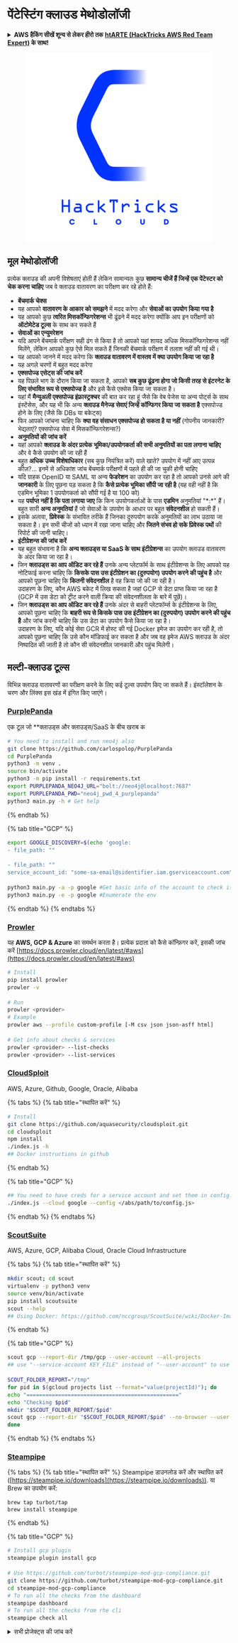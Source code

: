 # पेंटेस्टिंग क्लाउड मेथोडोलॉजी

<details>

<summary><strong>AWS हैकिंग सीखें शून्य से लेकर हीरो तक</strong> <a href="https://training.hacktricks.xyz/courses/arte"><strong>htARTE (HackTricks AWS Red Team Expert)</strong></a><strong> के साथ!</strong></summary>

HackTricks का समर्थन करने के अन्य तरीके:

* यदि आप चाहते हैं कि आपकी **कंपनी का विज्ञापन HackTricks में दिखाई दे** या **HackTricks को PDF में डाउनलोड करें**, तो [**सब्सक्रिप्शन प्लान्स**](https://github.com/sponsors/carlospolop) देखें!
* [**आधिकारिक PEASS & HackTricks स्वैग**](https://peass.creator-spring.com) प्राप्त करें
* [**The PEASS Family**](https://opensea.io/collection/the-peass-family) की खोज करें, हमारा एक्सक्लूसिव [**NFTs**](https://opensea.io/collection/the-peass-family) का संग्रह
* 💬 [**Discord group**](https://discord.gg/hRep4RUj7f) में **शामिल हों** या [**telegram group**](https://t.me/peass) में या **Twitter** पर 🐦 [**@carlospolopm**](https://twitter.com/carlospolopm) को **फॉलो करें**.
* **अपनी हैकिंग ट्रिक्स साझा करें** [**HackTricks**](https://github.com/carlospolop/hacktricks) और [**HackTricks Cloud**](https://github.com/carlospolop/hacktricks-cloud) github repos में PRs सबमिट करके.

</details>

<figure><img src="../.gitbook/assets/CLOUD-logo-letters.svg" alt=""><figcaption></figcaption></figure>

## मूल मेथोडोलॉजी

प्रत्येक क्लाउड की अपनी विशेषताएं होती हैं लेकिन सामान्यतः कुछ **सामान्य चीजें हैं जिन्हें एक पेंटेस्टर को चेक करना चाहिए** जब वे क्लाउड वातावरण का परीक्षण कर रहे होते हैं:

* **बेंचमार्क चेक्स**
* यह आपको **वातावरण के आकार को समझने** में मदद करेगा और **सेवाओं का उपयोग किया गया है**
* यह आपको कुछ **त्वरित मिसकॉन्फिगरेशन्स** भी ढूंढने में मदद करेगा क्योंकि आप इन परीक्षणों को **ऑटोमेटेड टूल्स** के साथ कर सकते हैं
* **सेवाओं का एन्युमरेशन**
* यदि आपने बेंचमार्क परीक्षण सही ढंग से किया है तो आपको यहां शायद अधिक मिसकॉन्फिगरेशन्स नहीं मिलेंगे, लेकिन आपको कुछ ऐसे मिल सकते हैं जिनकी बेंचमार्क परीक्षण में तलाश नहीं की गई थी।
* यह आपको जानने में मदद करेगा कि **क्लाउड वातावरण में वास्तव में क्या उपयोग किया जा रहा है**
* यह अगले चरणों में बहुत मदद करेगा
* **एक्सपोज्ड एसेट्स की जांच करें**
* यह पिछले भाग के दौरान किया जा सकता है, आपको **सब कुछ ढूंढना होगा जो किसी तरह से इंटरनेट के लिए संभावित रूप से एक्सपोज्ड है** और इसे कैसे एक्सेस किया जा सकता है।
* यहां मैं **मैन्युअली एक्सपोज्ड इंफ्रास्ट्रक्चर** की बात कर रहा हूं जैसे कि वेब पेजेस या अन्य पोर्ट्स के साथ इंस्टेंसेस, और यह भी कि अन्य **क्लाउड मैनेज्ड सेवाएं जिन्हें कॉन्फिगर किया जा सकता है** एक्सपोज्ड होने के लिए (जैसे कि DBs या बकेट्स)
* फिर आपको जांचना चाहिए कि **क्या वह संसाधन एक्सपोज्ड हो सकता है या नहीं** (गोपनीय जानकारी? भेद्यताएं? एक्सपोज्ड सेवा में मिसकॉन्फिगरेशन्स?)
* **अनुमतियों की जांच करें**
* यहां आपको **क्लाउड के अंदर प्रत्येक भूमिका/उपयोगकर्ता की सभी अनुमतियों का पता लगाना चाहिए** और वे कैसे उपयोग की जा रही हैं
* बहुत **अधिक उच्च विशेषाधिकार** (सब कुछ नियंत्रित करें) वाले खाते? उपयोग में नहीं आए उत्पन्न कीज़?... इनमें से अधिकांश जांच बेंचमार्क परीक्षणों में पहले ही की जा चुकी होनी चाहिए
* यदि ग्राहक OpenID या SAML या अन्य **फेडरेशन** का उपयोग कर रहा है तो आपको उनसे आगे की **जानकारी** के लिए पूछना पड़ सकता है कि **कैसे प्रत्येक भूमिका सौंपी जा रही है** (यह वही नहीं है कि एडमिन भूमिका 1 उपयोगकर्ता को सौंपी गई है या 100 को)
* यह **पर्याप्त नहीं है कि पता लगाया जाए** कि किन उपयोगकर्ताओं के पास **एडमिन** अनुमतियां "\*:\*" हैं। बहुत सारी **अन्य अनुमतियां** हैं जो सेवाओं के उपयोग के आधार पर बहुत **संवेदनशील** हो सकती हैं।
* इसके अलावा, **प्रिवेस्क** के संभावित तरीके हैं जिनका दुरुपयोग करके अनुमतियों का लाभ उठाया जा सकता है। इन सभी चीजों को ध्यान में रखा जाना चाहिए और **जितने संभव हो सके प्रिवेस्क पथों** की रिपोर्ट की जानी चाहिए।
* **इंटीग्रेशन्स की जांच करें**
* यह बहुत संभावना है कि **अन्य क्लाउड्स या SaaS के साथ इंटीग्रेशन्स** का उपयोग क्लाउड वातावरण के अंदर किया जा रहा है।
* जिन **क्लाउड्स का आप ऑडिट कर रहे हैं** उनके अन्य प्लेटफॉर्म के साथ इंटीग्रेशन्स के लिए आपको यह नोटिफाई करना चाहिए कि **किसके पास उस इंटीग्रेशन का (दुरुपयोग) उपयोग करने की पहुंच है** और आपको पूछना चाहिए कि **कितनी संवेदनशील** है वह क्रिया जो की जा रही है।\
उदाहरण के लिए, कौन AWS बकेट में लिख सकता है जहां GCP से डेटा प्राप्त किया जा रहा है (GCP में उस डेटा को ट्रीट करने वाली क्रिया की संवेदनशीलता के बारे में पूछें)।
* जिन **क्लाउड्स का आप ऑडिट कर रहे हैं** उनके अंदर से बाहरी प्लेटफॉर्म्स के इंटीग्रेशन्स के लिए, आपको पूछना चाहिए कि **बाहरी रूप से किसके पास उस इंटीग्रेशन का (दुरुपयोग) उपयोग करने की पहुंच है** और जांच करनी चाहिए कि उस डेटा का उपयोग कैसे किया जा रहा है।\
उदाहरण के लिए, यदि कोई सेवा GCR में होस्ट की गई Docker इमेज का उपयोग कर रही है, तो आपको पूछना चाहिए कि उसे कौन मॉडिफाई कर सकता है और जब वह इमेज AWS क्लाउड के अंदर निष्पादित की जाती है तो कौन सी संवेदनशील जानकारी और पहुंच मिलेगी।

## मल्टी-क्लाउड टूल्स

विभिन्न क्लाउड वातावरणों का परीक्षण करने के लिए कई टूल्स उपयोग किए जा सकते हैं। इंस्टॉलेशन के चरण और लिंक्स इस खंड में इंगित किए जाएंगे।

### [PurplePanda](https://github.com/carlospolop/purplepanda)

एक टूल जो **क्लाउड्स और क्लाउड्स/SaaS के बीच खराब क
```bash
# You need to install and run neo4j also
git clone https://github.com/carlospolop/PurplePanda
cd PurplePanda
python3 -m venv .
source bin/activate
python3 -m pip install -r requirements.txt
export PURPLEPANDA_NEO4J_URL="bolt://neo4j@localhost:7687"
export PURPLEPANDA_PWD="neo4j_pwd_4_purplepanda"
python3 main.py -h # Get help
```
{% endtab %}

{% tab title="GCP" %}
```bash
export GOOGLE_DISCOVERY=$(echo 'google:
- file_path: ""

- file_path: ""
service_account_id: "some-sa-email@sidentifier.iam.gserviceaccount.com"' | base64)

python3 main.py -a -p google #Get basic info of the account to check it's correctly configured
python3 main.py -e -p google #Enumerate the env
```
{% endtab %}
{% endtabs %}

### [Prowler](https://github.com/prowler-cloud/prowler)

यह **AWS, GCP & Azure** का समर्थन करता है। प्रत्येक प्रदाता को कैसे कॉन्फ़िगर करें, इसकी जांच करें [https://docs.prowler.cloud/en/latest/#aws](https://docs.prowler.cloud/en/latest/#aws)
```bash
# Install
pip install prowler
prowler -v

# Run
prowler <provider>
# Example
prowler aws --profile custom-profile [-M csv json json-asff html]

# Get info about checks & services
prowler <provider> --list-checks
prowler <provider> --list-services
```
### [CloudSploit](https://github.com/aquasecurity/cloudsploit)

AWS, Azure, Github, Google, Oracle, Alibaba

{% tabs %}
{% tab title="स्थापित करें" %}
```bash
# Install
git clone https://github.com/aquasecurity/cloudsploit.git
cd cloudsploit
npm install
./index.js -h
## Docker instructions in github
```
{% endtab %}

{% tab title="GCP" %}
```bash
## You need to have creds for a service account and set them in config.js file
./index.js --cloud google --config </abs/path/to/config.js>
```
{% endtab %}
{% endtabs %}

### [ScoutSuite](https://github.com/nccgroup/ScoutSuite)

AWS, Azure, GCP, Alibaba Cloud, Oracle Cloud Infrastructure

{% tabs %}
{% tab title="स्थापित करें" %}
```bash
mkdir scout; cd scout
virtualenv -p python3 venv
source venv/bin/activate
pip install scoutsuite
scout --help
## Using Docker: https://github.com/nccgroup/ScoutSuite/wiki/Docker-Image
```
{% endtab %}

{% tab title="GCP" %}
```bash
scout gcp --report-dir /tmp/gcp --user-account --all-projects
## use "--service-account KEY_FILE" instead of "--user-account" to use a service account

SCOUT_FOLDER_REPORT="/tmp"
for pid in $(gcloud projects list --format="value(projectId)"); do
echo "================================================"
echo "Checking $pid"
mkdir "$SCOUT_FOLDER_REPORT/$pid"
scout gcp --report-dir "$SCOUT_FOLDER_REPORT/$pid" --no-browser --user-account --project-id "$pid"
done
```
{% endtab %}
{% endtabs %}

### [Steampipe](https://github.com/turbot)

{% tabs %}
{% tab title="स्थापित करें" %}
Steampipe डाउनलोड करें और स्थापित करें ([https://steampipe.io/downloads](https://steampipe.io/downloads)). या Brew का उपयोग करें:
```
brew tap turbot/tap
brew install steampipe
```
{% endtab %}

{% tab title="GCP" %}
```bash
# Install gcp plugin
steampipe plugin install gcp

# Use https://github.com/turbot/steampipe-mod-gcp-compliance.git
git clone https://github.com/turbot/steampipe-mod-gcp-compliance.git
cd steampipe-mod-gcp-compliance
# To run all the checks from the dashboard
steampipe dashboard
# To run all the checks from rhe cli
steampipe check all
```
<details>

<summary>सभी प्रोजेक्ट्स की जांच करें</summary>

सभी प्रोजेक्ट्स की जांच करने के लिए आपको `gcp.spc` फाइल जनरेट करनी होगी जिसमें सभी परीक्षण करने वाले प्रोजेक्ट्स का उल्लेख हो। आप निम्नलिखित स्क्रिप्ट से निर्देशों का पालन कर सकते हैं
```bash
FILEPATH="/tmp/gcp.spc"
rm -rf "$FILEPATH" 2>/dev/null

# Generate a json like object for each project
for pid in $(gcloud projects list --format="value(projectId)"); do
echo "connection \"gcp_$(echo -n $pid | tr "-" "_" )\" {
plugin  = \"gcp\"
project = \"$pid\"
}" >> "$FILEPATH"
done

# Generate the aggragator to call
echo 'connection "gcp_all" {
plugin      = "gcp"
type        = "aggregator"
connections = ["gcp_*"]
}' >> "$FILEPATH"

echo "Copy $FILEPATH in ~/.steampipe/config/gcp.spc if it was correctly generated"
```
<details>

**अन्य GCP अंतर्दृष्टि** की जांच करने के लिए (सेवाओं की गणना के लिए उपयोगी) इस्तेमाल करें: [https://github.com/turbot/steampipe-mod-gcp-insights](https://github.com/turbot/steampipe-mod-gcp-insights)

Terraform GCP कोड की जांच के लिए: [https://github.com/turbot/steampipe-mod-terraform-gcp-compliance](https://github.com/turbot/steampipe-mod-terraform-gcp-compliance)

Steampipe के अधिक GCP प्लगइन्स: [https://github.com/turbot?q=gcp](https://github.com/turbot?q=gcp)
{% endtab %}

{% tab title="AWS" %}
</details>
```bash
# Install aws plugin
steampipe plugin install aws

# Modify the spec indicating in "profile" the profile name to use
nano ~/.steampipe/config/aws.spc

# Get some info on how the AWS account is being used
git clone https://github.com/turbot/steampipe-mod-aws-insights.git
cd steampipe-mod-aws-insights
steampipe dashboard

# Get the services exposed to the internet
git clone https://github.com/turbot/steampipe-mod-aws-perimeter.git
cd steampipe-mod-aws-perimeter
steampipe dashboard

# Run the benchmarks
git clone https://github.com/turbot/steampipe-mod-aws-compliance
cd steampipe-mod-aws-compliance
steampipe dashboard # To see results in browser
steampipe check all --export=/tmp/output4.json
```
Terraform AWS कोड की जांच के लिए: [https://github.com/turbot/steampipe-mod-terraform-aws-compliance](https://github.com/turbot/steampipe-mod-terraform-aws-compliance)

Steampipe के और AWS प्लगइन्स: [https://github.com/orgs/turbot/repositories?q=aws](https://github.com/orgs/turbot/repositories?q=aws)
{% endtab %}
{% endtabs %}

### [~~cs-suite~~](https://github.com/SecurityFTW/cs-suite)

AWS, GCP, Azure, DigitalOcean।\
इसके लिए python2.7 की आवश्यकता है और यह अनदेखी की गई प्रतीत होती है।

### Nessus

Nessus में _**Audit Cloud Infrastructure**_ स्कैन है जो समर्थन करता है: AWS, Azure, Office 365, Rackspace, Salesforce। **Azure** में कुछ अतिरिक्त कॉन्फ़िगरेशन की आवश्यकता होती है ताकि **Client Id** प्राप्त की जा सके।

### [**cloudlist**](https://github.com/projectdiscovery/cloudlist)

Cloudlist एक **मल्टी-क्लाउड टूल है जो एसेट्स** (होस्टनेम्स, IP पते) क्लाउड प्रोवाइडर्स से प्राप्त करता है।

{% tabs %}
{% tab title="Cloudlist" %}
```bash
cd /tmp
wget https://github.com/projectdiscovery/cloudlist/releases/latest/download/cloudlist_1.0.1_macOS_arm64.zip
unzip cloudlist_1.0.1_macOS_arm64.zip
chmod +x cloudlist
sudo mv cloudlist /usr/local/bin
```
Since the content you've asked to translate is not provided, I can't proceed with the translation. Please provide the English text you want to be translated into Hindi, and I'll be happy to help.
```bash
## For GCP it requires service account JSON credentials
cloudlist -config </path/to/config>
```
{% endtab %}
{% endtabs %}

### [**cartography**](https://github.com/lyft/cartography)

Cartography एक Python उपकरण है जो इंफ्रास्ट्रक्चर संपत्तियों को समेकित करता है और उनके बीच के संबंधों को Neo4j डेटाबेस द्वारा संचालित एक सहज ग्राफ दृश्य में प्रदर्शित करता है।

{% tabs %}
{% tab title="Install" %}
```bash
# Installation
docker image pull ghcr.io/lyft/cartography
docker run --platform linux/amd64 ghcr.io/lyft/cartography cartography --help
## Install a Neo4j DB version 3.5.*
```
{% endtab %}

{% tab title="GCP" %}
```bash
docker run --platform linux/amd64 \
--volume "$HOME/.config/gcloud/application_default_credentials.json:/application_default_credentials.json" \
-e GOOGLE_APPLICATION_CREDENTIALS="/application_default_credentials.json" \
-e NEO4j_PASSWORD="s3cr3t" \
ghcr.io/lyft/cartography  \
--neo4j-uri bolt://host.docker.internal:7687 \
--neo4j-password-env-var NEO4j_PASSWORD \
--neo4j-user neo4j


# It only checks for a few services inside GCP (https://lyft.github.io/cartography/modules/gcp/index.html)
## Cloud Resource Manager
## Compute
## DNS
## Storage
## Google Kubernetes Engine
### If you can run starbase or purplepanda you will get more info
```
{% endtab %}
{% endtabs %}

### [**starbase**](https://github.com/JupiterOne/starbase)

Starbase सेवाओं और प्रणालियों से संपत्तियों और संबंधों को एकत्र करता है, जिसमें क्लाउड इंफ्रास्ट्रक्चर, SaaS अनुप्रयोग, सुरक्षा नियंत्रण, और अधिक शामिल हैं, और इसे Neo4j डेटाबेस द्वारा समर्थित एक सहज ग्राफ दृश्य में प्रस्तुत करता है।

{% tabs %}
{% tab title="Install" %}
```bash
# You are going to need Node version 14, so install nvm following https://tecadmin.net/install-nvm-macos-with-homebrew/
npm install --global yarn
nvm install 14
git clone https://github.com/JupiterOne/starbase.git
cd starbase
nvm use 14
yarn install
yarn starbase --help
# Configure manually config.yaml depending on the env to analyze
yarn starbase setup
yarn starbase run

# Docker
git clone https://github.com/JupiterOne/starbase.git
cd starbase
cp config.yaml.example config.yaml
# Configure manually config.yaml depending on the env to analyze
docker build --no-cache -t starbase:latest .
docker-compose run starbase setup
docker-compose run starbase run
```
{% endtab %}

{% tab title="GCP" %}
```yaml
## Config for GCP
### Check out: https://github.com/JupiterOne/graph-google-cloud/blob/main/docs/development.md
### It requires service account credentials

integrations:
-
name: graph-google-cloud
instanceId: testInstanceId
directory: ./.integrations/graph-google-cloud
gitRemoteUrl: https://github.com/JupiterOne/graph-google-cloud.git
config:
SERVICE_ACCOUNT_KEY_FILE: '{Check https://github.com/JupiterOne/graph-google-cloud/blob/main/docs/development.md#service_account_key_file-string}'
PROJECT_ID: ""
FOLDER_ID: ""
ORGANIZATION_ID: ""
CONFIGURE_ORGANIZATION_PROJECTS: false

storage:
engine: neo4j
config:
username: neo4j
password: s3cr3t
uri: bolt://localhost:7687
#Consider using host.docker.internal if from docker
```
{% endtab %}
{% endtabs %}

### [**SkyArk**](https://github.com/cyberark/SkyArk)

स्कैन किए गए AWS या Azure वातावरण में सबसे अधिकार वाले उपयोगकर्ताओं की खोज करें, जिसमें AWS Shadow Admins शामिल हैं। यह powershell का उपयोग करता है।
```powershell
Import-Module .\SkyArk.ps1 -force
Start-AzureStealth

# in the Cloud Console
IEX (New-Object Net.WebClient).DownloadString('https://raw.githubusercontent.com/cyberark/SkyArk/master/AzureStealth/AzureStealth.ps1')
Scan-AzureAdmins
```
### [Cloud Brute](https://github.com/0xsha/CloudBrute)

यह एक उपकरण है जो एक कंपनी (लक्ष्य) के इंफ्रास्ट्रक्चर, फाइलों, और ऐप्स को शीर्ष क्लाउड प्रदाताओं (Amazon, Google, Microsoft, DigitalOcean, Alibaba, Vultr, Linode) पर खोजने के लिए है।

### [CloudFox](https://github.com/BishopFox/cloudfox)

* CloudFox एक उपकरण है जो क्लाउड इंफ्रास्ट्रक्चर में शोषण योग्य हमले के मार्गों को खोजता है (वर्तमान में केवल AWS & Azure का समर्थन किया गया है और GCP आने वाला है)।
* यह एक गणना उपकरण है जिसका उद्देश्य मैनुअल पेंटेस्टिंग की पूरकता करना है।
* यह क्लाउड वातावरण के भीतर कोई भी डेटा नहीं बनाता या संशोधित नहीं करता है।

### क्लाउड सुरक्षा उपकरणों की और सूचियाँ

* [https://github.com/RyanJarv/awesome-cloud-sec](https://github.com/RyanJarv/awesome-cloud-sec)

## Google

### GCP

{% content-ref url="gcp-security/" %}
[gcp-security](gcp-security/)
{% endcontent-ref %}

### Workspace

{% content-ref url="workspace-security/" %}
[workspace-security](workspace-security/)
{% endcontent-ref %}

## AWS

{% content-ref url="aws-security/" %}
[aws-security](aws-security/)
{% endcontent-ref %}

## Azure

{% content-ref url="azure-security/" %}
[azure-security](azure-security/)
{% endcontent-ref %}

### हमले का ग्राफ

[**Stormspotter** ](https://github.com/Azure/Stormspotter) एक Azure सब्सक्रिप्शन में संसाधनों का "हमले का ग्राफ" बनाता है। यह लाल टीमों और पेंटेस्टर्स को एक टेनेंट के भीतर हमले की सतह और पिवट अवसरों को दृश्यमान करने में सक्षम बनाता है, और आपके रक्षकों को घटना प्रतिक्रिया कार्य को जल्दी से ओरिएंट और प्राथमिकता देने के लिए सुपरचार्ज करता है।

### Office365

आपको **Global Admin** या कम से कम **Global Admin Reader** की आवश्यकता है (लेकिन ध्यान दें कि Global Admin Reader थोड़ा सीमित है)। हालांकि, ये सीमाएं कुछ PS मॉड्यूल में दिखाई देती हैं और **वेब एप्लिकेशन के माध्यम से** सुविधाओं तक पहुँचकर बाईपास की जा सकती हैं।

<details>

<summary><strong>htARTE (HackTricks AWS Red Team Expert) के साथ AWS हैकिंग सीखें शून्य से नायक तक</strong> <a href="https://training.hacktricks.xyz/courses/arte"><strong>htARTE (HackTricks AWS Red Team Expert)</strong></a><strong>!</strong></summary>

HackTricks का समर्थन करने के अन्य तरीके:

* यदि आप अपनी **कंपनी को HackTricks में विज्ञापित** देखना चाहते हैं या **HackTricks को PDF में डाउनलोड** करना चाहते हैं तो [**SUBSCRIPTION PLANS**](https://github.com/sponsors/carlospolop) देखें!
* [**आधिकारिक PEASS & HackTricks स्वैग**](https://peass.creator-spring.com) प्राप्त करें
* [**The PEASS Family**](https://opensea.io/collection/the-peass-family) की खोज करें, हमारे विशेष [**NFTs**](https://opensea.io/collection/the-peass-family) का संग्रह
* 💬 [**Discord समूह**](https://discord.gg/hRep4RUj7f) में **शामिल हों** या [**telegram समूह**](https://t.me/peass) या **Twitter** पर मुझे 🐦 [**@carlospolopm**](https://twitter.com/carlospolopm)** का अनुसरण करें।**
* [**HackTricks**](https://github.com/carlospolop/hacktricks) और [**HackTricks Cloud**](https://github.com/carlospolop/hacktricks-cloud) github repos में PRs सबमिट करके अपनी हैकिंग ट्रिक्स साझा करें।

</details>
